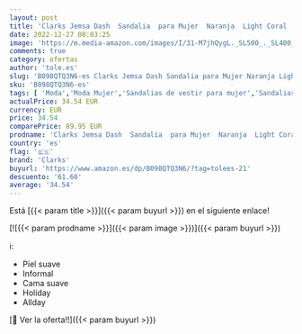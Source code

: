 ```yaml
---
layout: post
title: 'Clarks Jemsa Dash  Sandalia  para Mujer  Naranja  Light Coral   39 EU'
date: 2022-12-27 00:03:25
image: 'https://m.media-amazon.com/images/I/31-M7jhQygL._SL500_._SL400_.jpg'
comments: true
category: ofertas
author: 'tole.es'
slug: 'B098QTQ3N6-es Clarks Jemsa Dash Sandalia para Mujer Naranja Light Coral...'
sku: 'B098QTQ3N6-es'
tags: [ 'Moda','Moda Mujer','Sandalias de vestir para mujer','Sandalias y palas de mujer','Zapatos para mujer','clarks','sandalia','🇪🇸', ]
actualPrice: 34.54 EUR
currency: EUR
price: 34.54
comparePrice: 89.95 EUR
prodname: 'Clarks Jemsa Dash  Sandalia  para Mujer  Naranja  Light Coral   39 EU'
country: 'es'
flag: '🇪🇸'
brand: 'Clarks'
buyurl: 'https://www.amazon.es/dp/B098QTQ3N6/?tag=tolees-21'
descuento: '61.60'
average: '34.54'
---
```


Está [{{< param title >}}]({{< param buyurl >}}) en el siguiente enlace!

[![{{< param prodname >}}]({{< param image >}})]({{< param buyurl >}})

ℹ️:

- Piel suave
- Informal
- Cama suave
- Holiday
- Allday

[🛒 Ver la oferta!!]({{< param buyurl >}})
